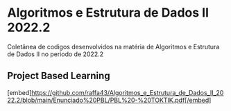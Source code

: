 # Algoritmos e Estrutura de Dados II 2022.2
Coletânea de codigos desenvolvidos na matéria de Algoritmos e Estrutura de Dados II no periodo de 2022.2

## Project Based Learning
[embed]https://github.com/raffa43/Algoritmos_e_Estrutura_de_Dados_II_2022.2/blob/main/Enunciado%20PBL/PBL%20-%20TOKTIK.pdf[/embed]
